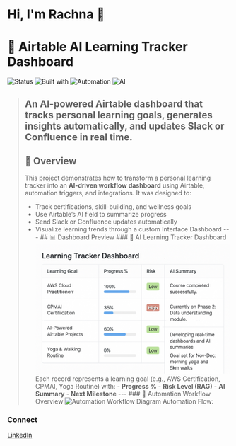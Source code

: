 # Hi, I'm Rachna 👋

# 🤖 Airtable AI Learning Tracker Dashboard 
![Status](https://img.shields.io/badge/status-active-brightgreen) 
![Built with](https://img.shields.io/badge/built%20with-Airtable-blue) 
![Automation](https://img.shields.io/badge/automation-n8n%20%2F%20Slack-lightgrey) ![AI](https://img.shields.io/badge/AI-driven-insights-purple) 
> **An AI-powered Airtable dashboard that tracks personal learning goals, generates insights automatically, and updates Slack or Confluence in real time.**
> ---
> ## 🧭 Overview
> This project demonstrates how to transform a personal learning tracker into an **AI-driven workflow dashboard** using Airtable, automation triggers, and integrations.
> It was designed to:
> - Track certifications, skill-building, and wellness goals
> - Use Airtable’s AI field to summarize progress
> - Send Slack or Confluence updates automatically
> - Visualize learning trends through a custom Interface Dashboard
>   --- ## 📊 Dashboard Preview ### 🧠 AI Learning Tracker Dashboard ![AI Learning Tracker Dashboard](https://github.com/rachnas80/airtable-ai-automation/blob/main/asets/dashboard.jpeg) Each record represents a learning goal (e.g., AWS Certification, CPMAI, Yoga Routine) with: - **Progress %** - **Risk Level (RAG)** - **AI Summary** - **Next Milestone** --- ### 🔄 Automation Workflow Overview ![Automation Workflow Diagram](assets/A_diagram_in_a_digital_image_depicts_an_automation.png) Automation Flow:


### Connect
[LinkedIn](https://www.linkedin.com/in/rachus)
